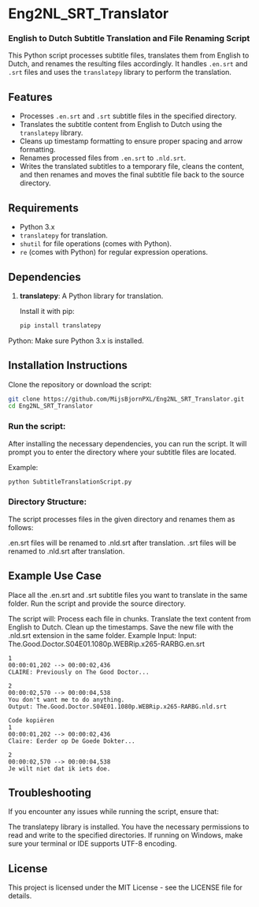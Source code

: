 # Eng2NL_SRT_Translator


### English to Dutch Subtitle Translation and File Renaming Script

This Python script processes subtitle files, translates them from English to Dutch, and renames the resulting files accordingly. It handles `.en.srt` and `.srt` files and uses the `translatepy` library to perform the translation.

## Features

- Processes `.en.srt` and `.srt` subtitle files in the specified directory.
- Translates the subtitle content from English to Dutch using the `translatepy` library.
- Cleans up timestamp formatting to ensure proper spacing and arrow formatting.
- Renames processed files from `.en.srt` to `.nld.srt`.
- Writes the translated subtitles to a temporary file, cleans the content, and then renames and moves the final subtitle file back to the source directory.


## Requirements

- Python 3.x
- `translatepy` for translation.
- `shutil` for file operations (comes with Python).
- `re` (comes with Python) for regular expression operations.


## Dependencies

1. **translatepy**: A Python library for translation.

   Install it with pip:
   ```bash
   pip install translatepy


Python: Make sure Python 3.x is installed.

## Installation Instructions

Clone the repository or download the script:

```bash
git clone https://github.com/MijsBjornPXL/Eng2NL_SRT_Translator.git
cd Eng2NL_SRT_Translator
```

### Run the script:

After installing the necessary dependencies, you can run the script. It will prompt you to enter the directory where your subtitle files are located.

Example:

```bash
python SubtitleTranslationScript.py
```

### Directory Structure:

The script processes files in the given directory and renames them as follows:

.en.srt files will be renamed to .nld.srt after translation.
.srt files will be renamed to .nld.srt after translation.

## Example Use Case

Place all the .en.srt and .srt subtitle files you want to translate in the same folder.
Run the script and provide the source directory.

The script will:
Process each file in chunks.
Translate the text content from English to Dutch.
Clean up the timestamps.
Save the new file with the .nld.srt extension in the same folder.
Example Input:
Input: The.Good.Doctor.S04E01.1080p.WEBRip.x265-RARBG.en.srt
```plaintext
1
00:00:01,202 --> 00:00:02,436
CLAIRE: Previously on The Good Doctor...

2
00:00:02,570 --> 00:00:04,538
You don't want me to do anything.
Output: The.Good.Doctor.S04E01.1080p.WEBRip.x265-RARBG.nld.srt
```

```plaintext
Code kopiëren
1
00:00:01,202 --> 00:00:02,436
Claire: Eerder op De Goede Dokter...

2
00:00:02,570 --> 00:00:04,538
Je wilt niet dat ik iets doe.
```


## Troubleshooting

If you encounter any issues while running the script, ensure that:

The translatepy library is installed.
You have the necessary permissions to read and write to the specified directories.
If running on Windows, make sure your terminal or IDE supports UTF-8 encoding.

## License

This project is licensed under the MIT License - see the LICENSE file for details.


